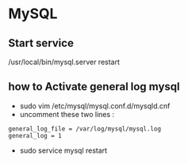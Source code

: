 # MySQL

## Start service
/usr/local/bin/mysql.server restart

## how to Activate general log mysql

- sudo vim /etc/mysql/mysql.conf.d/mysqld.cnf
- uncomment these two lines :
```
general_log_file = /var/log/mysql/mysql.log
general_log = 1
```
- sudo service mysql restart
